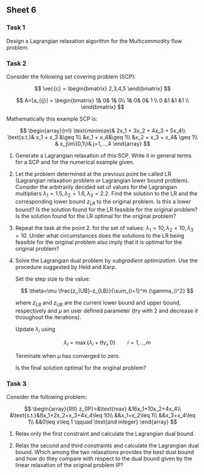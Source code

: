 

## Sheet 6


### Task 1

Design a Lagrangian relaxation algorithm for the Multicommodity flow problem.

### Task 2

<!-- 
The following is based on a tutorial on Lagrangian Relaxation by J E
Beasley [JB].
--> 

Consider the following set covering problem (SCP):

$$
\vec{c} = \begin{bmatrix} 2,3,4,5 \end{bmatrix}
$$

$$
A=[a_{ij}] = \begin{bmatrix} 1& 0& 1& 0\\
 1& 0& 0& 1 \\
 0 &1 &1 &1 \\
 \end{bmatrix}
$$

Mathematically this example SCP is:

$$
\begin{array}{rrl}
\text{minimize}& 2x_1 + 3x_2 + 4x_3 + 5x_4\\
\text{s.t.}& x_1 + x_3 &\geq 1\\
 &x_1 + x_4&\geq 1\\
 &x_2 + x_3 + x_4& \geq 1\\
& x_j\in\{0,1\}&  j=1,...,4
\end{array}
$$


1. Generate a Lagrangian relaxation of this SCP. Write it in general
   terms for a SCP and for the numerical example given. 

2. Let the problem determined at the previous point be called LR
   (Lagrangian relaxation problem or Lagrangian lower bound
   problem). Consider the arbitrarily decided set of values for the
   Lagrangian multipliers $\lambda_1=1.5,\lambda_2=1.6,\lambda_3=2.2$.
   Find the solution to the LR and the corresponding lower bound
   $z_{LR}$ to the original problem.  Is this a lower bound? Is the
   solution found for the LR feasible for the original problem? Is the
   solution found for the LR optimal for the original problem?

  
3. Repeat the task at the point 2. for the set of values: 
   $\lambda_1=10,\lambda_2=10,\lambda_3=10$. Under what
   circumstances does the solutions to the LR being feasible for the
   original problem also imply that it is optimal for the original
   problem?

4. Solve the Lagrangian dual problem by *subgradient
   optimization*. Use the procedure suggested by Held and Karp.

   Set the step size to the value:
   
   $$
   \theta=\mu \frac{z_{UB}-z_{LB}}{\sum_{i=1}^m (\gamma_i)^2}
   $$
   
   where $z_{LB}$ and $z_{UB}$ are the current lower bound and upper
   bound, respectively and $\mu$ an user defined parameter (try with 2
   and decrease it throughout the iterations).
   
   Update $\lambda_i$ using 
   
   $$
   \lambda_i=\max\{\lambda_i+\theta\gamma_i,0\}\qquad i=1,..,m
   $$

   Terminate when $\mu$ has converged to zero. 

   Is the final solution optimal for the original problem?  




### Task 3

Consider the following problem: <!--  from [Fi2]: -->

$$
\begin{array}{lllll}
z_{IP}=&\text{max} &16x_1+10x_2+4x_4\\
&\text{s.t.}&8x_1+2x_2+x_3+4x_4\leq 10\\
&&x_1+x_2\leq 1\\
&&x_3+x_4\leq 1\\
&&0\leq x\leq 1 \qquad \text{and integer}
\end{array}
$$

1. Relax only the first constraint and calculate the Lagrangian dual
   bound.
   
2. Relax the second and third constraints and calculate the Lagrangian
   dual bound. Which among the two relaxations provides the best dual
   bound and how do they compare with respect to the dual bound given by
   the linear relaxation of the original problem IP? 
